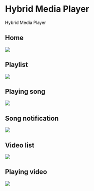 # Hybrid Media Player

Hybrid Media Player

## Home
![](assets/thumbnail/one.png)
## Playlist
![](assets/thumbnail/two.png)
## Playing song
![](assets/thumbnail/three.png)
## Song notification
![](assets/thumbnail/four.png)
## Video list
![](assets/thumbnail/five.png)
## Playing video
![](assets/thumbnail/six.png)
